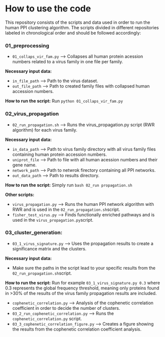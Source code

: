 # How to use the code
This repository consists of the scripts and data used in order to run the human PPI clustering algorithm. The scripts divided in different repositories labeled in chronological order and should be followed accordingly:

### 01_preprocessing
- `01_collaps_vir_fam.py` --> Collapses all human protein acession numbers related to a virus family in one file per family.

**Necessary input data:**
- `in_file_path` --> Path to the virus dataset. 
- `out_file_path` --> Path to created family files with collapsed human accession numbers. 

**How to run the script:**
 Run `python 01_collaps_vir_fam.py`


### 02_virus_propagation
- `02_run_propagation.sh` --> Runs the virus_propagation.py script (RWR algorithm) for each virus family.

**Necessary input data:**
- `in_data_path` --> Path to virus family directory with all virus family files containing human protein accession numbers. 
- `uniprot_file` --> Path to file with all human acession numbers and their gene name. 
- `network_path` --> Path to netwrok firectory containing all PPI networks. 
- `out_data_path` --> Path to results directory. 

**How to run the script:**
Simply run `bash 02_run propagation.sh`

**Other scripts:**
- `virus_propagation.py` --> Runs the human PPI network algorithm with RWR and is used in the `02_run_propagation.sh`script. 
- `fisher_test_virus.py` --> Finds functionally enriched pathways and is used in the `virus_propagation.py`script.


### 03_cluster_generation:
- `03_1_virus_signature.py` --> Uses the propagation results to create a significance matrix and the clusters.

**Necessary input data:**
- Make sure the paths in the script lead to your specific results from the `02_run_propagation.sh`script.

**How to run the script:**
Run for example `03_1_virus_signature.py 0.3` where 0.3 represents the global frequency threshold, meaning only proteins found in >30% of the results of the virus family propagation results are included. 
 
- `cophenetic_correlation.py` --> Analysis of the cophenetic correlation coefficient in order to decide the number of clusters.  
- `03_2_run_cophenetic_correlation.py` --> Runs the `cophenetic_correlation.py` script. 
- `03_3_cophenetic_correlation_figure.py` --> Creates a figure showing the results from the cophenetic correlation coefficient analysis. 
